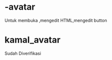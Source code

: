 # -avatar
Untuk membuka ,mengedit HTML,mengedit button
<h1 class="_7UhW9       fKFbl yUEEX   KV-D4            fDxYl     ">kamal_avatar</h1>  <span class="mrEK_ Szr5J coreSpriteVerifiedBadge " title="Sudah Diverifikasi">Sudah Diverifikasi</span>
